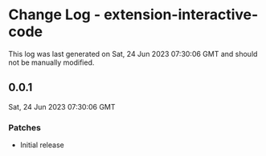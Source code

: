 # Change Log - extension-interactive-code

This log was last generated on Sat, 24 Jun 2023 07:30:06 GMT and should not be manually modified.

## 0.0.1
Sat, 24 Jun 2023 07:30:06 GMT

### Patches

- Initial release

